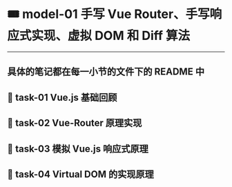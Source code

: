 # &#x1F39F; model-01 手写 Vue Router、手写响应式实现、虚拟 DOM 和 Diff 算法
---
  具体的笔记都在每一小节的文件下的 README 中
---

## &#x1F964; task-01 Vue.js 基础回顾

## &#x1F964; task-02 Vue-Router 原理实现

## &#x1F964; task-03 模拟 Vue.js 响应式原理

## &#x1F964; task-04 Virtual DOM 的实现原理
